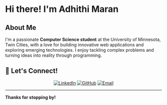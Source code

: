 # Hi there! I'm Adhithi Maran

## About Me
I'm a passionate **Computer Science student** at the University of Minnesota, Twin Cities, with a love for building innovative web applications and exploring emerging technologies. I enjoy tackling complex problems and turning ideas into reality through programming.

## 🤝 Let's Connect!

<div align="center">
  
[![LinkedIn](https://img.shields.io/badge/-LinkedIn-0077B5?style=for-the-badge&logo=linkedin&logoColor=white)](https://linkedin.com/in/adhithimaran)
[![GitHub](https://img.shields.io/badge/-GitHub-181717?style=for-the-badge&logo=github&logoColor=white)](https://github.com/adhithimaran)
[![Email](https://img.shields.io/badge/-Email-D14836?style=for-the-badge&logo=gmail&logoColor=white)](mailto:adhithimaran@gmail.com)

</div>


---
**Thanks for stopping by!**

</div>
